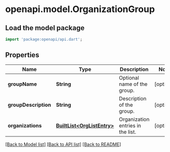 # openapi.model.OrganizationGroup

## Load the model package
```dart
import 'package:openapi/api.dart';
```

## Properties
Name | Type | Description | Notes
------------ | ------------- | ------------- | -------------
**groupName** | **String** | Optional name of the group. | [optional] 
**groupDescription** | **String** | Description of the group. | [optional] 
**organizations** | [**BuiltList&lt;OrgListEntry&gt;**](OrgListEntry.md) | Organization entries in the list. | [optional] 

[[Back to Model list]](../README.md#documentation-for-models) [[Back to API list]](../README.md#documentation-for-api-endpoints) [[Back to README]](../README.md)


